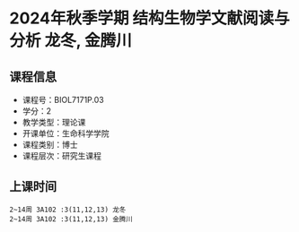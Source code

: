 # 2024年秋季学期 结构生物学文献阅读与分析 龙冬, 金腾川






## 课程信息

- 课程号：BIOL7171P.03
- 学分：2
- 教学类型：理论课
- 开课单位：生命科学学院
- 课程类别：博士
- 课程层次：研究生课程

## 上课时间

```
2~14周 3A102 :3(11,12,13) 龙冬
2~14周 3A102 :3(11,12,13) 金腾川
```

